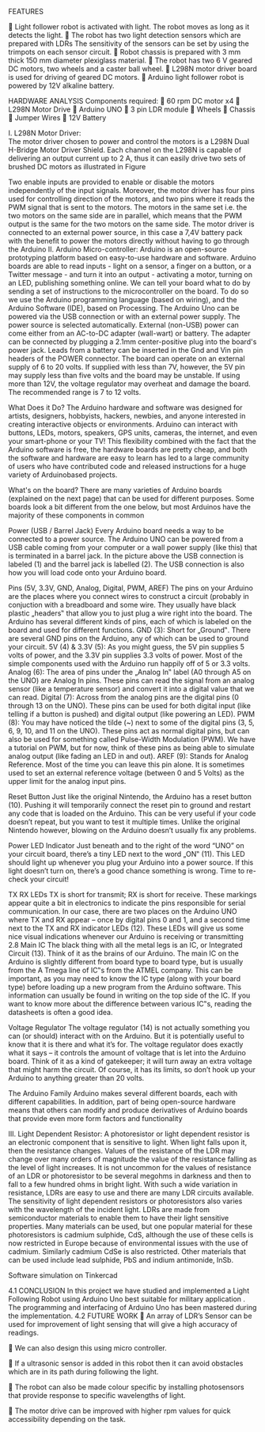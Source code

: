 FEATURES

	Light follower robot is activated with light. The robot moves as long as it detects the light.
	The robot has two light detection sensors which are prepared with LDRs The sensitivity of the sensors can be set by using the trimpots on each sensor circuit.
	Robot chassis is prepared with 3 mm thick 150 mm diameter plexiglass material.
	The robot has two 6 V geared DC motors, two wheels and a caster ball wheel.
	L298N motor driver board is used for driving of geared DC motors.
	Arduino light follower robot is powered by 12V alkaline battery.




HARDWARE ANALYSIS
 Components required:
	60 rpm DC motor x4
	L298N Motor Drive
	Arduino UNO
	3 pin LDR module
	Wheels
	Chassis
	Jumper Wires
	12V Battery
 
I. 	L298N Motor Driver:  
The motor driver chosen to power and control the motors is a L298N Dual H-Bridge Motor Driver Shield. Each channel on the L298N is capable of delivering an output current up to 2 A, thus it can easily drive two sets of brushed DC motors as illustrated in Figure 
 
Two enable inputs are provided to enable or disable the motors independently of the input signals. Moreover, the motor driver has four pins used for controlling direction of the motors, and two pins where it reads the PWM signal that is sent to the motors. The motors in the same set i.e. the two motors on the same side are in parallel, which means that the PWM output is the same for the two motors on the same side. The motor driver is connected to an external power source, in this case a 7,4V battery pack with the benefit to power the motors directly without having to go through the Arduino
II. 	Arduino Micro-controller: 
 Arduino is an open-source prototyping platform based on easy-to-use hardware and software. Arduino boards are able to read inputs - light on a sensor, a finger on a button, or a Twitter message - and turn it into an output - activating a motor, turning on an LED, publishing something online. We can tell your board what to do by sending a set of instructions to the microcontroller on the board. To do so we use the Arduino programming language (based on wiring), and the Arduino Software (IDE), based   on Processing. 
 The Arduino Uno can be powered via the USB connection or with an external power supply. The power source is selected automatically. External (non-USB) power can come either from an AC-to-DC adapter (wall-wart) or battery. The adapter can be connected by plugging a 2.1mm center-positive plug into the board's power jack. Leads from a battery can be inserted in the Gnd and Vin pin headers of the POWER connector. The board can operate on an external supply of 6 to 20 volts. If supplied with less than 7V, however, the 5V pin may supply less than five volts and the board may be unstable. If using more than 12V, the voltage regulator may overheat and damage the board. The recommended range is 7 to 12 volts. 
 


  What Does it Do? 
The Arduino hardware and software was designed for artists, designers, hobbyists, hackers, newbies, and anyone interested in creating interactive objects or environments. Arduino can interact with buttons, LEDs, motors, speakers, GPS units, cameras, the internet, and even your smart-phone or your TV! This flexibility combined with the fact that the Arduino software is free, the hardware boards are pretty cheap, and both the software and hardware are easy to learn has led to a large community of users who have contributed code and released instructions for a huge variety of Arduinobased projects. 
 
 What's on the board? 
There are many varieties of Arduino boards (explained on the next page) that can be used for different purposes. Some boards look a bit different from the one below, but most Arduinos have the majority of these components in common 

Power (USB / Barrel Jack) 
Every Arduino board needs a way to be connected to a power source. The Arduino UNO can be powered from a USB cable coming from your computer or a wall power supply (like this) that is terminated in a barrel jack. In the picture above the USB connection is labeled (1) and the barrel jack is labelled (2). The USB connection is also how you will load code onto your Arduino board. 
 
Pins (5V, 3.3V, GND, Analog, Digital, PWM, AREF) 
The pins on your Arduino are the places where you connect wires to construct a circuit (probably in conjuction with a breadboard and some wire. They usually have black plastic „headers‟ that allow you to just plug a wire right into the board. The Arduino has several different kinds of pins, each of which is labeled on the board and used for different functions. GND (3): Short for „Ground‟. There are several GND pins on the Arduino, any of which can be used to ground your circuit. 
5V (4) & 3.3V (5): As you might guess, the 5V pin supplies 5 volts of power, and the 3.3V pin supplies 3.3 volts of power. Most of the simple components used with the Arduino run happily off of 5 or 3.3 volts. Analog (6): The area of pins under the „Analog In‟ label (A0 through A5 on the UNO) are Analog In pins. These pins can read the signal from an analog sensor (like a temperature sensor) and convert it into a digital value that we can read. 
Digital (7): Across from the analog pins are the digital pins (0 through 13 on the UNO). These pins can be used for both digital input (like telling if a button is pushed) and digital output (like powering an LED). PWM (8): You may have noticed the tilde (~) next to some of the digital pins (3, 5, 6, 9, 10, and 11 on the UNO). These pins act as normal digital pins, but can also be used for something called Pulse-Width Modulation (PWM). We have a tutorial on PWM, but for now, think of these pins as being able to simulate analog output (like fading an LED in and out). AREF (9): Stands for Analog Reference. Most of the time you can leave this pin alone. It is sometimes used to set an external reference voltage (between 0 and 5 Volts) as the upper limit for the analog input pins. 
 
Reset Button 
Just like the original Nintendo, the Arduino has a reset button (10). Pushing it will temporarily connect the reset pin to ground and restart any code that is loaded on the Arduino. This can be very useful if your code doesn’t repeat, but you want to test it multiple times. Unlike the original Nintendo however, blowing on the Arduino doesn’t usually fix any problems. 
 
Power LED Indicator 
Just beneath and to the right of the word “UNO” on your circuit board, there’s a tiny LED next to the word „ON‟ (11). This LED should light up whenever you plug your Arduino into a power source. If this light doesn’t turn on, there’s a good chance something is wrong. Time to re-check your circuit! 
 
TX RX LEDs 
TX is short for transmit; RX is short for receive. These markings appear quite a bit in electronics to indicate the pins responsible for serial communication. In our case, there are two places on the Arduino UNO where TX and RX appear – once by digital pins 0 and 1, and a second time next to the TX and RX indicator LEDs (12). These LEDs will give us some nice visual indications whenever our Arduino is receiving or transmitting  
2.8 Main IC 
The black thing with all the metal legs is an IC, or Integrated Circuit (13). Think of it as the brains of our Arduino. The main IC on the Arduino is slightly different from board type to board type, but is usually from the A Tmega line of IC‟s from the ATMEL company. This can be important, as you may need to know the IC type (along with your board type) before loading up a new program from the Arduino software. This information can usually be found in writing on the top side of the IC. If you want to know more about the difference between various IC‟s, reading the datasheets is often a good idea. 
 
Voltage Regulator 
The voltage regulator (14) is not actually something you can (or should) 
interact with on the Arduino. But it is potentially useful to know that it is there and what it’s for. The voltage regulator does exactly what it says – it controls the amount of voltage that is let into the Arduino board. Think of it as a kind of gatekeeper; it will turn away an extra voltage that might harm the circuit. Of course, it has its limits, so don’t hook up your Arduino to anything greater than 20 volts. 
 
The Arduino Family 
Arduino makes several different boards, each with different capabilities. In addition, part of being open-source hardware means that others can modify and produce derivatives of Arduino boards that provide even more form factors and functionality

III. Light Dependent Resistor: 
A photoresistor or light dependent resistor is an electronic component that is sensitive to light. When light falls upon it, then the resistance changes. Values of the resistance of the LDR may change over many orders of magnitude the value of the resistance falling as the level of light increases.
It is not uncommon for the values of resistance of an LDR or photoresistor to be several megohms in darkness and then to fall to a few hundred ohms in bright light. With such a wide variation in resistance, LDRs are easy to use and there are many LDR circuits available. The sensitivity of light dependent resistors or photoresistors also varies with the wavelength of the incident light.
LDRs are made from semiconductor materials to enable them to have their light sensitive properties. Many materials can be used, but one popular material for these photoresistors is cadmium sulphide, CdS, although the use of these cells is now restricted in Europe because of environmental issues with the use of cadmium.
Similarly cadmium CdSe is also restricted. Other materials that can be used include lead sulphide, PbS and indium antimonide, InSb. 
  
Software simulation on Tinkercad


4.1 CONCLUSION
In this project we have studied and implemented a Light  Following Robot using Arduino Uno best suitable for military application . The programming and interfacing of Arduino Uno has been mastered during the implementation.
4.2 FUTURE WORK
	An array of LDR’s Sensor can be used for improvement of light sensing that will give a high accuracy of readings. 

	We can also design this using micro controller. 

	If a ultrasonic sensor is added in this robot then it can avoid obstacles which are in its path during following the light.

	The robot can also be made colour specific by installing photosensors that provide response to specific wavelengths of light.

	The motor drive can be improved with higher rpm values for quick accessibility depending on the task.

